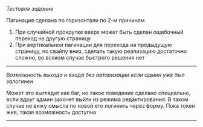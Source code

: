 *Тестовое задание*


Пагинация сделана по горизонтали по 2-м причинам

1. При случайной прокрутке вверх может быть сделан ошибочный переход на другую страницу
2. При вертикальной пагинации для перехода на предыдущую страницу, по свайпу вниз, сделать такую реализацию достаточно сложно, во всяком случае быстрого решения нет 
____

*Возможность выхода и входа без авторизации если админ уже был залогинен*

Может это выглядит как баг, но такое поведение сделано специально, если вдруг админ захочет выйти из режима редактирования.
В таком случае не вижу смысла по новой его логинить через форму. Пока токен жив, такая возможность доступна
____
